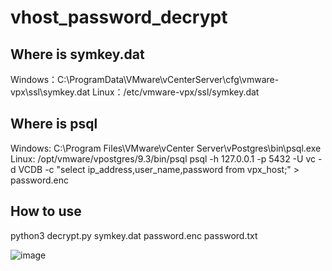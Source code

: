 # vhost_password_decrypt

## Where is symkey.dat
Windows：C:\ProgramData\VMware\vCenterServer\cfg\vmware-vpx\ssl\symkey.dat
Linux：/etc/vmware-vpx/ssl/symkey.dat


## Where is psql
Windows: C:\Program Files\VMware\vCenter Server\vPostgres\bin\psql.exe
Linux: /opt/vmware/vpostgres/9.3/bin/psql
psql -h 127.0.0.1 -p 5432 -U vc -d VCDB -c "select ip_address,user_name,password from vpx_host;" > password.enc

## How to use
python3 decrypt.py symkey.dat password.enc password.txt

![image](https://user-images.githubusercontent.com/24275308/145789863-3911ce8b-b6e1-4114-b051-1cb0c4df5068.png)
